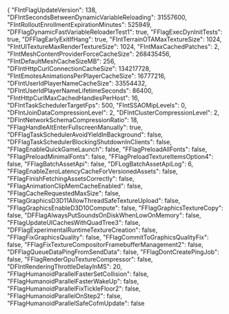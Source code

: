 {
  "FIntFlagUpdateVersion": 138,
  "DFIntSecondsBetweenDynamicVariableReloading": 31557600,
  "FIntRolloutEnrollmentExpirationMinutes": 525949,
  "DFFlagDynamicFastVariableReloaderTest1": true,
  "FFlagExecDynInitTests": true,
  "DFFlagEarlyExitIfHang": true,
  "FIntTerrainOTAMaxTextureSize": 1024,
  "FIntUITextureMaxRenderTextureSize": 1024,
  "FIntMaxCachedPatches": 2,
  "FIntMeshContentProviderForceCacheSize": 268435456,
  "FIntDefaultMeshCacheSizeMB": 256,
  "DFIntHttpCurlConnectionCacheSize": 134217728,
  "FIntEmotesAnimationsPerPlayerCacheSize": 16777216,
  "DFIntUserIdPlayerNameCacheSize": 33554432,
  "DFIntUserIdPlayerNameLifetimeSeconds": 86400,
  "FIntHttpCurlMaxCachedHandlesPerHost": 16,
  "DFIntTaskSchedulerTargetFps": 500,
  "FIntSSAOMipLevels": 0,
  "DFIntJoinDataCompressionLevel": 2,
  "DFIntClusterCompressionLevel": 2,
  "DFIntNetworkSchemaCompressionRatio": 18,
  "FFlagHandleAltEnterFullscreenManually": true,
  "DFFlagTaskSchedulerAvoidYieldInBackground": false,
  "DFFlagTaskSchedulerBlockingShutdownInClients": false,
  "FFlagEnableQuickGameLaunch": false,
  "FFlagPreloadAllFonts": false,
  "FFlagPreloadMinimalFonts": false,
  "FFlagPreloadTextureItemsOption4": false,
  "FFlagBatchAssetApi": false,
  "DFLogBatchAssetApiLog": 6,
  "FFlagEnableZeroLatencyCacheForVersionedAssets": false,
  "FFlagFinishFetchingAssetsCorrectly": false,
  "FFlagAnimationClipMemCacheEnabled": false,
  "FFlagCacheRequestedMaxSize": false,
  "FFlagGraphicsD3D11AllowThreadSafeTextureUpload": false,
  "FFlagGraphicsEnableD3D10Compute": false,
  "FFlagGraphicsTextureCopy": false,
  "DFFlagAlwaysPutSoundsOnDiskWhenLowOnMemory": false,
  "FFlagUpdateUICachesWithQuadTree3": false,
  "DFFlagExperimentalRuntimeTextureCreation": false,
  "FFlagFixGraphicsQuality": false,
  "FFlagCommitToGraphicsQualityFix": false,
  "FFlagFixTextureCompositorFramebufferManagement2": false,
  "DFFlagQueueDataPingFromSendData": false,
  "FFlagDontCreatePingJob": false,
  "FFlagRenderGpuTextureCompressor": false,
  "DFIntRenderingThrottleDelayInMS": 20,
  "FFlagHumanoidParallelFasterSetCollision": false,
  "FFlagHumanoidParallelFasterWakeUp": false,
  "FFlagHumanoidParallelFixTickleFloor2": false,
  "FFlagHumanoidParallelOnStep2": false,
  "FFlagHumanoidParallelSafeCofmUpdate": false
